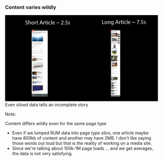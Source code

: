 ### Content varies wildly

<img src="resources/images/testing/article_differences.png">

<!-- .element: class="fragment" --> Even siloed data tells an incomplete story

Note:

Content differs wildly even for the same page type

* Even if we lumped RUM data into page *type* silos, one article maybe have 800kb of content and another may have 2MB. I don't like saying those words out loud but that is the reality of working on a media site.
* Since we're talking about 100k-1M page loads ... and we get averages, the data is not very satisfying.